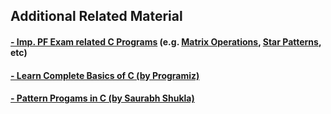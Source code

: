 ## Additional Related Material
#### [- Imp. PF Exam related C Programs](https://github.com/HypertextAssassin0273/Console_based_C_Programs) (e.g. [Matrix Operations](https://github.com/HypertextAssassin0273/Console_based_C_Programs/blob/master/Matrices_Problem_Series.c), [Star Patterns](https://github.com/HypertextAssassin0273/Console_based_C_Programs/blob/master/Pattern_Series.c), etc)
#### [- Learn Complete Basics of C (by Programiz)](https://www.programiz.com/c-programming)
#### [- Pattern Progams in C (by Saurabh Shukla)](https://www.youtube.com/playlist?list=PL7ersPsTyYt2prN058WfA_j3ElgwD1bht)
